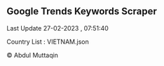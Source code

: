 

## Google Trends Keywords Scraper 
 
Last Update 27-02-2023 , 07:51:40

Country List :
VIETNAM.json



© Abdul Muttaqin 
